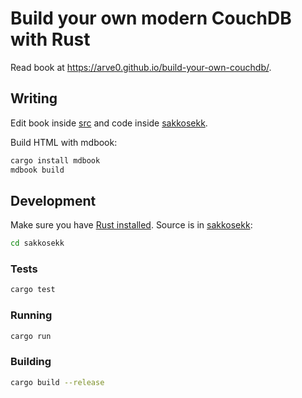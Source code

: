 # Build your own modern CouchDB with Rust
Read book at https://arve0.github.io/build-your-own-couchdb/.

## Writing
Edit book inside [src](./src/) and code inside [sakkosekk](./sakkosekk/).

Build HTML with mdbook:
```sh
cargo install mdbook
mdbook build
```

## Development
Make sure you have [Rust installed](https://rustup.rs). Source is in [sakkosekk](./sakkosekk/):

```sh
cd sakkosekk
```

### Tests
```sh
cargo test
```

### Running
```sh
cargo run
```

### Building
```sh
cargo build --release
```
